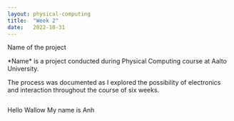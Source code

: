 ```yaml
---
layout: physical-computing
title:  "Week 2"
date:   2022-10-31
---
```


<div id="content-container">
  <div class="col w-45">
    <div class="text-wrapper">
      <p>Name of the project</p>
      <p>*Name* is a project conducted during Physical Computing course at Aalto University.</p>
      <p>The process was documented as I explored the possibility of electronics and interaction throughout the course of six weeks.</p>
    </div>
  </div>
  <div class="col w-45">
    <div class="img-wrapper">
      <img src="{{site.baseurl}}/assets/img/physical-computing/02.png" alt="">
      <p>Hello Wallow My name is Anh</p>
    </div>
  </div>
</div>